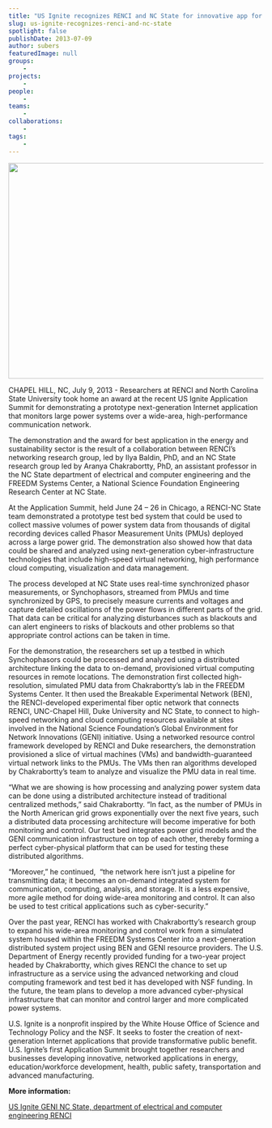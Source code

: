 ```yaml
---
title: "US Ignite recognizes RENCI and NC State for innovative app for monitoring power grids"
slug: us-ignite-recognizes-renci-and-nc-state
spotlight: false
publishDate: 2013-07-09
author: subers
featuredImage: null
groups:
    - 
projects:
    - 
people:
    - 
teams: 
    - 
collaborations:
    - 
tags:
    - 
---
```

<img class=" wp-image-12067 alignleft" title="USignite" alt="" src="http://www.renci.org/wp-content/uploads/2013/07/USignite.jpg" width="640" height="426" />

CHAPEL HILL, NC, July 9, 2013 - Researchers at RENCI and North Carolina State University took home an award at the recent US Ignite Application Summit for demonstrating a prototype next-generation Internet application that monitors large power systems over a wide-area, high-performance communication network.
<!--more-->
The demonstration and the award for best application in the energy and sustainability sector is the result of a collaboration between RENCI’s networking research group, led by Ilya Baldin, PhD, and an NC State research group led by Aranya Chakrabortty, PhD, an assistant professor in the NC State department of electrical and computer engineering and the FREEDM Systems Center, a National Science Foundation Engineering Research Center at NC State.

At the Application Summit, held June 24 – 26 in Chicago, a RENCI-NC State team demonstrated a prototype test bed system that could be used to collect massive volumes of power system data from thousands of digital recording devices called Phasor Measurement Units (PMUs) deployed across a large power grid. The demonstration also showed how that data could be shared and analyzed using next-generation cyber-infrastructure technologies that include high-speed virtual networking, high performance cloud computing, visualization and data management.

The process developed at NC State uses real-time synchronized phasor measurements, or Synchophasors, streamed from PMUs and time synchronized by GPS, to precisely measure currents and voltages and capture detailed oscillations of the power flows in different parts of the grid. That data can be critical for analyzing disturbances such as blackouts and can alert engineers to risks of blackouts and other problems so that appropriate control actions can be taken in time.

For the demonstration, the researchers set up a testbed in which Synchophasors could be processed and analyzed using a distributed architecture linking the data to on-demand, provisioned virtual computing resources in remote locations. The demonstration first collected high-resolution, simulated PMU data from Chakrabortty’s lab in the FREEDM Systems Center. It then used the Breakable Experimental Network (BEN), the RENCI-developed experimental fiber optic network that connects RENCI, UNC-Chapel Hill, Duke University and NC State, to connect to high-speed networking and cloud computing resources available at sites involved in the National Science Foundation’s Global Environment for Network Innovations (GENI) initiative. Using a networked resource control framework developed by RENCI and Duke researchers, the demonstration provisioned a slice of virtual machines (VMs) and bandwidth-guaranteed virtual network links to the PMUs. The VMs then ran algorithms developed by Chakrabortty’s team to analyze and visualize the PMU data in real time.

“What we are showing is how processing and analyzing power system data can be done using a distributed architecture instead of traditional centralized methods,” said Chakrabortty. “In fact, as the number of PMUs in the North American grid grows exponentially over the next five years, such a distributed data processing architecture will become imperative for both monitoring and control. Our test bed integrates power grid models and the GENI communication infrastructure on top of each other, thereby forming a perfect cyber-physical platform that can be used for testing these distributed algorithms.

“Moreover,” he continued,  “the network here isn’t just a pipeline for transmitting data; it becomes an on-demand integrated system for communication, computing, analysis, and storage. It is a less expensive, more agile method for doing wide-area monitoring and control. It can also be used to test critical applications such as cyber-security.”

Over the past year, RENCI has worked with Chakrabortty’s research group to expand his wide-area monitoring and control work from a simulated system housed within the FREEDM Systems Center into a next-generation distributed system project using BEN and GENI resource providers. The U.S. Department of Energy recently provided funding for a two-year project headed by Chakrabortty, which gives RENCI the chance to set up infrastructure as a service using the advanced networking and cloud computing framework and test bed it has developed with NSF funding. In the future, the team plans to develop a more advanced cyber-physical infrastructure that can monitor and control larger and more complicated power systems.

U.S. Ignite is a nonprofit inspired by the White House Office of Science and Technology Policy and the NSF. It seeks to foster the creation of next-generation Internet applications that provide transformative public benefit. U.S. Ignite’s first Application Summit brought together researchers and businesses developing innovative, networked applications in energy, education/workforce development, health, public safety, transportation and advanced manufacturing.

<strong>More information:</strong>

<a href="http://us-ignite.org/" target="_blank">US Ignite
</a><a href="http://www.geni.net/" target="_blank">GENI
</a><a href="http://www.ece.ncsu.edu/" target="_blank">NC State, department of electrical and computer engineering
</a><a href="http://www.renci.org/" target="_blank">RENCI</a>
